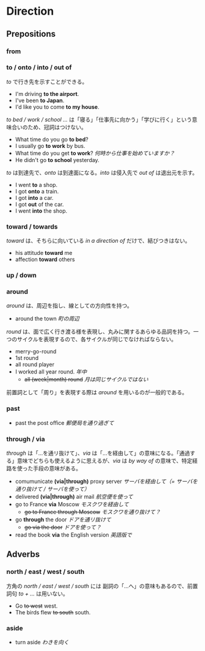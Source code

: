 # Direction

## Prepositions

### from

### to / onto / into / out of

_to_ で行き先を示すことができる。

* I'm driving __to the airport__.
* I've been __to Japan__.
* I'd like you to come __to my house__.

_to bed / work / school ..._ は「寝る」「仕事先に向かう」「学びに行く」という意味合いのため、冠詞はつけない。

* What time do you go __to bed__?
* I usually go __to work__ by bus.
* What time do you get __to work__? _何時から仕事を始めていますか？_
* He didn't go __to school__ yesterday.

_to_ は到達先で、_onto_ は到達面になる。_into_ は侵入先で _out of_ は退出元を示す。

* I went __to__ a shop.
* I got __onto__ a train.
* I got __into__ a car.
* I got __out__ of the car.
* I went __into__ the shop.

### toward / towards

_toward_ は、そちらに向いている _in a direction of_ だけで、結びつきはない。

* his attitude __toward__ me
* affection __toward__ others

### up / down

### around

_around_ は、周辺を指し、線としての方向性を持つ。

* around the town _町の周辺_

_round_ は、面で広く行き渡る様を表現し、丸みに関するあらゆる品詞を持つ。一つのサイクルを表現するので、各サイクルが同じでなければならない。

* merry-go-round
* 1st round
* all round player
* I worked all year round. _年中_
    * <del>all (week|month) round</del> _月は同じサイクルではない_

前置詞として「周り」を表現する際は _around_ を用いるのが一般的である。

### past

* past the post office _郵便局を通り過ぎて_

### through / via

_through_ は「...を通リ抜けて」、_via_ は「...を経由して」の意味になる。「通過する」意味でどちらも使えるように思えるが、_via_ は _by way of_ の意味で、特定経路を使った手段の意味がある。

* comumunicate __(via|through)__ proxy server _サーバを経由して（= サーバを通り抜けて / サーバを使って）_
* delivered __(via|through)__ air mail _航空便を使って_
* go to France __via__ Moscow _モスクワを経由して_
    * <del>go to France through Moscow</del> _モスクワを通り抜けて？_
* go __through__ the door _ドアを通リ抜けて_
    * <del>go via the door</del> _ドアを使って？_
* read the book __via__ the English version _英語版で_

## Adverbs

### north / east / west / south

方角の _north / east / west / south_  には 副詞の「...へ」の意味もあるので、前置詞句 _to + ..._ は用いない。

* Go <del>to west</del> west.
* The birds flew <del>to south</del> south.

### aside

* turn aside _わきを向く_

